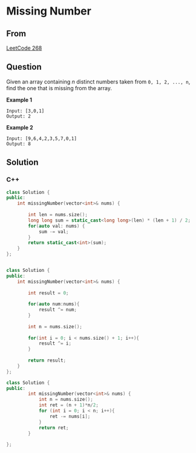 # Missing Number



## From

[LeetCode 268](https://leetcode.com/problems/missing-number/description/)



## Question

Given an array containing *n* distinct numbers taken from `0, 1, 2, ..., n`, find the one that is missing from the array.

**Example 1**

```
Input: [3,0,1]
Output: 2

```

**Example 2**

```
Input: [9,6,4,2,3,5,7,0,1]
Output: 8
```



## Solution  

### C++

```c++
class Solution {
public:
    int missingNumber(vector<int>& nums) {
        
        int len = nums.size();
        long long sum = static_cast<long long>(len) * (len + 1) / 2;
        for(auto val: nums) {
            sum -= val;
        }
        return static_cast<int>(sum);
    }
};


class Solution {
public:
    int missingNumber(vector<int>& nums) {
        
        int result = 0;
        
        for(auto num:nums){
            result ^= num;
        }
        
        int n = nums.size();
        
        for(int i = 0; i < nums.size() + 1; i++){
            result ^= i;
        }
        
        return result;
    }
};

class Solution {
public:
	    int missingNumber(vector<int>& nums) {
	        int n = nums.size();
	        int ret = (n + 1)*n/2;
	        for (int i = 0; i < n; i++){
	            ret -= nums[i];
	        }
	        return ret;
	    }
    
};
```

